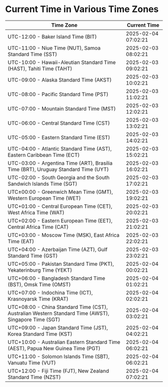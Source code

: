 # Current Time in Various Time Zones

| Time Zone | Current Time |
|-----------|--------------|
| UTC-12:00 - Baker Island Time (BIT) | 2025-02-04 07:02:21 |
| UTC-11:00 - Niue Time (NUT), Samoa Standard Time (SST) | 2025-02-03 08:02:21 |
| UTC-10:00 - Hawaii-Aleutian Standard Time (HAST), Tahiti Time (TAHT) | 2025-02-03 09:02:21 |
| UTC-09:00 - Alaska Standard Time (AKST) | 2025-02-03 10:02:21 |
| UTC-08:00 - Pacific Standard Time (PST) | 2025-02-03 11:02:21 |
| UTC-07:00 - Mountain Standard Time (MST) | 2025-02-03 12:02:21 |
| UTC-06:00 - Central Standard Time (CST) | 2025-02-03 13:02:21 |
| UTC-05:00 - Eastern Standard Time (EST) | 2025-02-03 14:02:21 |
| UTC-04:00 - Atlantic Standard Time (AST), Eastern Caribbean Time (ECT) | 2025-02-03 15:02:21 |
| UTC-03:00 - Argentina Time (ART), Brasília Time (BRT), Uruguay Standard Time (UYT) | 2025-02-03 16:02:21 |
| UTC-02:00 - South Georgia and the South Sandwich Islands Time (SGT) | 2025-02-03 17:02:21 |
| UTC±00:00 - Greenwich Mean Time (GMT), Western European Time (WET) | 2025-02-03 19:02:21 |
| UTC+01:00 - Central European Time (CET), West Africa Time (WAT) | 2025-02-03 20:02:21 |
| UTC+02:00 - Eastern European Time (EET), Central Africa Time (CAT) | 2025-02-03 21:02:21 |
| UTC+03:00 - Moscow Time (MSK), East Africa Time (EAT) | 2025-02-03 22:02:21 |
| UTC+04:00 - Azerbaijan Time (AZT), Gulf Standard Time (GST) | 2025-02-03 23:02:21 |
| UTC+05:00 - Pakistan Standard Time (PKT), Yekaterinburg Time (YEKT) | 2025-02-04 00:02:21 |
| UTC+06:00 - Bangladesh Standard Time (BST), Omsk Time (OMST) | 2025-02-04 01:02:21 |
| UTC+07:00 - Indochina Time (ICT), Krasnoyarsk Time (KRAT) | 2025-02-04 02:02:21 |
| UTC+08:00 - China Standard Time (CST), Australian Western Standard Time (AWST), Singapore Time (SGT) | 2025-02-04 03:02:21 |
| UTC+09:00 - Japan Standard Time (JST), Korea Standard Time (KST) | 2025-02-04 04:02:21 |
| UTC+10:00 - Australian Eastern Standard Time (AEST), Papua New Guinea Time (PGT) | 2025-02-04 06:02:21 |
| UTC+11:00 - Solomon Islands Time (SBT), Vanuatu Time (VUT) | 2025-02-04 06:02:21 |
| UTC+12:00 - Fiji Time (FJT), New Zealand Standard Time (NZST) | 2025-02-04 07:02:21 |
